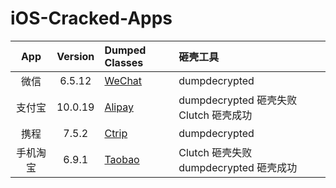 # iOS-Cracked-Apps


| App | Version | Dumped Classes | 砸壳工具 | 
|:-------:|:-------:|:------|:------|
| 微信 | 6.5.12  | [WeChat](./DumpedClasses/WeChat/) | dumpdecrypted |
| 支付宝| 10.0.19  | [Alipay](./DumpedClasses/Alipay/) | dumpdecrypted 砸壳失败 Clutch 砸壳成功 |
| 携程 | 7.5.2  | [Ctrip](./DumpedClasses/Ctrip/) | dumpdecrypted |
| 手机淘宝 | 6.9.1  | [Taobao](./DumpedClasses/Taobao/) | Clutch 砸壳失败 dumpdecrypted 砸壳成功|